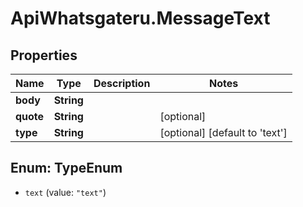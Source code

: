 # ApiWhatsgateru.MessageText

## Properties
Name | Type | Description | Notes
------------ | ------------- | ------------- | -------------
**body** | **String** |  | 
**quote** | **String** |  | [optional] 
**type** | **String** |  | [optional] [default to &#x27;text&#x27;]

<a name="TypeEnum"></a>
## Enum: TypeEnum

* `text` (value: `"text"`)

